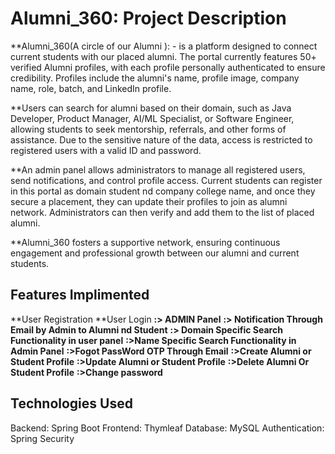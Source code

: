# Alumni_360: Project Description
**Alumni_360(A circle of our Alumni ): -  is a platform designed to connect current students with our placed alumni. The portal currently  features  50+  verified Alumni  profiles, with each profile personally authenticated to ensure credibility. Profiles include the alumni's name, profile image, company name, role, batch, and LinkedIn profile.

**Users can search for alumni based on their domain, such as Java Developer, Product Manager, AI/ML Specialist, or Software Engineer, allowing students to seek mentorship, referrals, and other forms of assistance. Due to the sensitive nature of the data, access is restricted to registered users with a valid ID and password.

**An admin panel allows administrators to manage all registered users, send notifications, and control profile access. Current students can register in this portal as domain student nd company college name, and once they secure a placement, they can update their profiles to join as alumni network. Administrators can then verify and add them to the list of placed alumni.

**Alumni_360 fosters a supportive network, ensuring continuous engagement and professional growth between our alumni and current students.
## Features Implimented
**User Registration
**User Login
**:> ADMIN Panel**
**:> Notification Through Email by Admin to Alumni nd Student**
**:> Domain Specific Search Functionality in user panel**
**:>Name Specific Search Functionality in Admin Panel**
**:>Fogot PassWord OTP Through Email**
**:>Create Alumni or Student Profile**
**:>Update Alumni or Student Profile**
**:>Delete Alumni Or Student Profile**
**:>Change password**

## Technologies Used
Backend: Spring Boot
Frontend: Thymleaf
Database: MySQL 
Authentication: Spring Security 
## 




